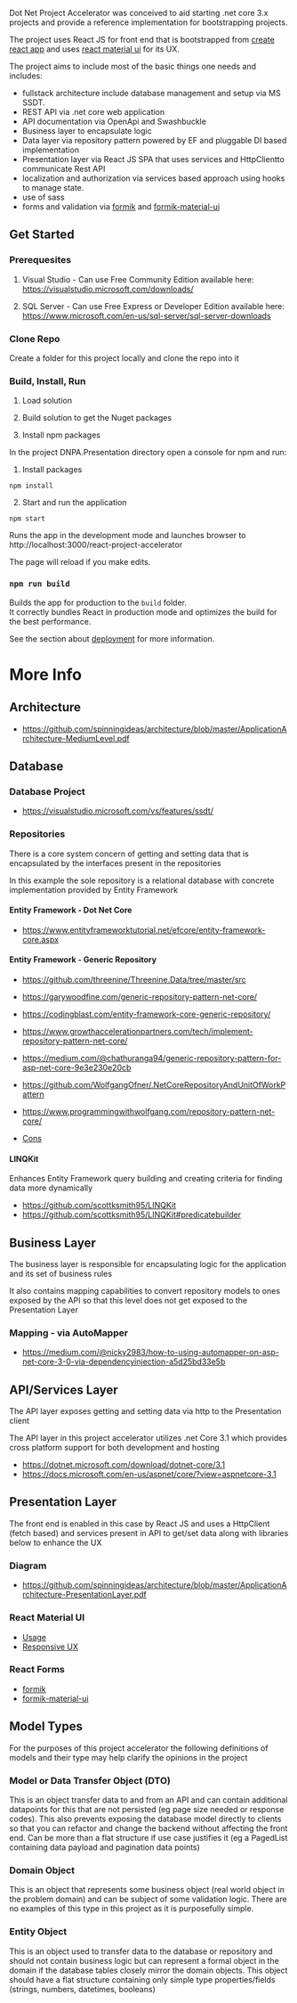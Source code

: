 Dot Net Project Accelerator was conceived to aid starting .net core 3.x projects and provide a reference implementation for bootstrapping projects. 

The project uses React JS for front end that is bootstrapped from [create react app](https://reactjs.org/docs/create-a-new-react-app.html) and uses [react material ui](https://material-ui.com/) for its UX.

The project aims to include most of the basic things one needs and includes:

- fullstack architecture include database management and setup via MS SSDT.
- REST API via .net core web application
- API documentation via OpenApi and Swashbuckle
- Business layer to encapsulate logic
- Data layer via repository pattern powered by EF and pluggable DI based implementation
- Presentation layer via React JS SPA that uses services and HttpClientto communicate Rest API
- localization and authorization via services based approach using hooks to manage state.
- use of sass
- forms and validation via [formik](https://jaredpalmer.com/formik/) and [formik-material-ui](https://stackworx.github.io/formik-material-ui/)

## Get Started

### Prerequesites

1) Visual Studio - Can use Free Community Edition available here: https://visualstudio.microsoft.com/downloads/

2) SQL Server - Can use Free Express or Developer Edition available here: https://www.microsoft.com/en-us/sql-server/sql-server-downloads

### Clone Repo

Create a folder for this project locally and clone the repo into it

### Build, Install, Run

1) Load solution

2) Build solution to get the Nuget packages

3) Install npm packages

In the project DNPA.Presentation directory open a console for npm and run:

1. Install packages

`npm install`

2. Start and run the application

`npm start`

Runs the app in the development mode and launches browser to http://localhost:3000/react-project-accelerator

The page will reload if you make edits.

### `npm run build`

Builds the app for production to the `build` folder.<br />
It correctly bundles React in production mode and optimizes the build for the best performance.

See the section about [deployment](https://facebook.github.io/create-react-app/docs/deployment) for more information.

# More Info

## Architecture

- https://github.com/spinningideas/architecture/blob/master/ApplicationArchitecture-MediumLevel.pdf

## Database

### Database Project

- https://visualstudio.microsoft.com/vs/features/ssdt/

### Repositories

There is a core system concern of getting and setting data that is encapsulated by the interfaces present in the repositories

In this example the sole repository is a relational database with concrete implementation provided by Entity Framework

#### Entity Framework - Dot Net Core

- https://www.entityframeworktutorial.net/efcore/entity-framework-core.aspx

#### Entity Framework - Generic Repository

- https://github.com/threenine/Threenine.Data/tree/master/src 
- https://garywoodfine.com/generic-repository-pattern-net-core/
- https://codingblast.com/entity-framework-core-generic-repository/
- https://www.growthaccelerationpartners.com/tech/implement-repository-pattern-net-core/
- https://medium.com/@chathuranga94/generic-repository-pattern-for-asp-net-core-9e3e230e20cb
- https://github.com/WolfgangOfner/.NetCoreRepositoryAndUnitOfWorkPattern
- https://www.programmingwithwolfgang.com/repository-pattern-net-core/

- [Cons](https://www.thereformedprogrammer.net/is-the-repository-pattern-useful-with-entity-framework-core/)

#### LINQKit

Enhances Entity Framework query building and creating criteria for finding data more dynamically

- https://github.com/scottksmith95/LINQKit
- https://github.com/scottksmith95/LINQKit#predicatebuilder

## Business Layer

The business layer is responsible for encapsulating logic for the application and its set of business rules

It also contains mapping capabilities to convert repository models to ones exposed by the API so that this level does not get exposed to the Presentation Layer

### Mapping - via AutoMapper

- https://medium.com/@nicky2983/how-to-using-automapper-on-asp-net-core-3-0-via-dependencyinjection-a5d25bd33e5b

## API/Services Layer

The API layer exposes getting and setting data via http to the Presentation client

The API layer in this project accelerator utilizes .net Core 3.1 which provides cross platform support for both development and hosting

- https://dotnet.microsoft.com/download/dotnet-core/3.1
- https://docs.microsoft.com/en-us/aspnet/core/?view=aspnetcore-3.1

## Presentation Layer

The front end is enabled in this case by React JS and uses a HttpClient (fetch based) 
and services present in API to get/set data along with libraries below to enhance the UX

### Diagram

- https://github.com/spinningideas/architecture/blob/master/ApplicationArchitecture-PresentationLayer.pdf

### React Material UI

- [Usage](https://material-ui.com/getting-started/usage/)
- [Responsive UX](https://material-ui.com/guides/responsive-ui/)

### React Forms

- [formik](https://jaredpalmer.com/formik/)
- [formik-material-ui](https://stackworx.github.io/formik-material-ui/)

## Model Types 

For the purposes of this project accelerator the following definitions of models and their type may help clarify the opinions in the project

### Model or Data Transfer Object (DTO) 

This is an object transfer data to and from an API and can contain additional datapoints for this that are not persisted (eg page size needed or response codes). This also prevents exposing the database model directly to clients so that you can refactor and change the backend without affecting the front end. Can be more than a flat structure if use case justifies it (eg a PagedList containing data payload and pagination data points)

### Domain Object

This is an object that represents some business object (real world object in the problem domain) and can be subject of some validation logic. There are no examples of this type in this project as it is purposefully simple.

### Entity Object 

This is an object used to transfer data to the database or repository and should not contain business logic but can represent a formal object in the domain if the database tables closely mirror the domain objects. This object should have a flat structure containing
only simple type properties/fields (strings, numbers, datetimes, booleans)


